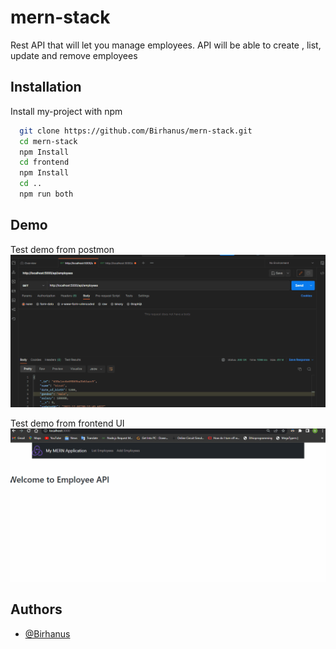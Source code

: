 
# mern-stack 

Rest API that will let you manage employees. API will be able to
create , list, update and remove employees

## Installation

Install my-project with npm

```bash
  git clone https://github.com/Birhanus/mern-stack.git
  cd mern-stack
  npm Install
  cd frontend
  npm Install
  cd ..
  npm run both
```
    
## Demo

Test demo from postmon
![ Demo](demo/employees.gif)

Test demo from frontend UI
![ Demo](demo/frontend.gif)


## Authors

- [@Birhanus](https://www.github.com/birhanus)

